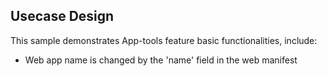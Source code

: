 ## Usecase Design

This sample demonstrates App-tools feature basic functionalities, include:

* Web app name is changed by the 'name' field in the web manifest
